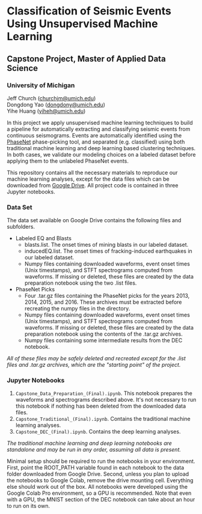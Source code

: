 # Classification of Seismic Events Using Unsupervised Machine Learning
## Capstone Project, Master of Applied Data Science
### University of Michigan
Jeff Church (churchjm@umich.edu) \
Dongdong Yao (dongdony@umich.edu) \
Yihe Huang (yiheh@umich.edu)

In this project we apply unsupervised machine learning techniques to build a pipeline for automatically extracting and classifying seismic events from continuous seismograms.  Events are automatically identified using the [PhaseNet](https://arxiv.org/abs/1803.03211) phase-picking tool, and separated (e.g. classified) using both traditional machine learning and deep learning based clustering techniques.  In both cases, we validate our modeling choices on a labeled dataset before applying them to the unlabeled PhaseNet events.

This repository contains all the necessary materials to reproduce our machine learning analyses, except for the data files which can be downloaded from [Google Drive](https://drive.google.com/drive/folders/1-Eex84NC7S8D0qj-rliZ34Xw5-PKQuaS?usp=sharing).  All project code is contained in three Jupyter notebooks.

### Data Set
The data set available on Google Drive contains the following files and subfolders.
* Labeled EQ and Blasts
  * blasts.list.  The onset times of mining blasts in our labeled dataset.
  * inducedEQ.list.  The onset times of fracking-induced earthquakes in our labeled dataset.
  * Numpy files containing downloaded waveforms, event onset times (Unix timestamps), and STFT spectrograms computed from waveforms.  If missing or deleted, these files are created by the data preparation notebook using the two .list files.
* PhaseNet Picks
  * Four .tar.gz files containing the PhaseNet picks for the years 2013, 2014, 2015, and 2016.  These archives must be extracted before recreating the numpy files in the directory.
  * Numpy files containing downloaded waveforms, event onset times (Unix timestamps), and STFT spectrograms computed from waveforms.  If missing or deleted, these files are created by the data preparation notebook using the contents of the .tar.gz archives.
  * Numpy files containing some intermediate results from the DEC notebook.

*All of these files may be safely deleted and recreated except for the .list files and .tar.gz archives, which are the "starting point" of the project.*

### Jupyter Notebooks
1. `Capstone_Data_Preparation_(Final).ipynb`.  This notebook prepares the waveforms and spectrograms described above.  It's not necessary to run this notebook if nothing has been deleted from the downloaded data files.
2. `Capstone_Traditional_(Final).ipynb`.  Contains the traditional machine learning analyses.
3. `Capstone_DEC_(Final).ipynb`.  Contains the deep learning analyses.

*The traditional machine learning and deep learning notebooks are standalone and may be run in any order, assuming all data is present.*

Minimal setup should be required to run the notebooks in your environment.  First, point the ROOT_PATH variable found in each notebook to the data folder downloaded from Google Drive.  Second, unless you plan to upload the notebooks to Google Colab, remove the drive mounting cell.  Everything else should work out of the box.  All notebooks were developed using the Google Colab Pro environment, so a GPU is recommended.  Note that even with a GPU, the MNIST section of the DEC notebook can take about an hour to run on its own.
